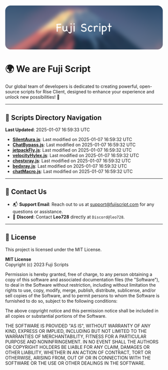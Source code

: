 ![Banner](.github/b.webp)

# 🌍 **We are Fuji Script**

Our global team of developers is dedicated to creating powerful, open-source scripts for Rise Client, designed to enhance your experience and unlock new possibilities! 🌟

---
<!-- SCRIPTS_NAVIGATION_START -->
## 📂 **Scripts Directory Navigation**

**Last Updated**: 2025-01-07 16:59:33 UTC

- **[SilentAura.js](scripts/SilentAura.js)**: Last modified on 2025-01-07 16:59:32 UTC
- **[ChatBypass.js](scripts/ChatBypass.js)**: Last modified on 2025-01-07 16:59:32 UTC
- **[jetpackFly.js](scripts/jetpackFly.js)**: Last modified on 2025-01-07 16:59:32 UTC
- **[velocityHylex.js](scripts/velocityHylex.js)**: Last modified on 2025-01-07 16:59:32 UTC
- **[chestxray.js](scripts/chestxray.js)**: Last modified on 2025-01-07 16:59:32 UTC
- **[bedxray.js](scripts/bedxray.js)**: Last modified on 2025-01-07 16:59:32 UTC
- **[chatMacro.js](scripts/chatMacro.js)**: Last modified on 2025-01-07 16:59:32 UTC

<!-- SCRIPTS_NAVIGATION_END -->

---

## 💬 **Contact Us**  
- 📬 **Support Email**: Reach out to us at [support@fujiscript.com](mailto:support@fujiscript.com) for any questions or assistance.  
- 💬 **Discord**: Contact **Leo728** directly at `Discord@leo728`.

---

## 📜 **License**

This project is licensed under the MIT License.  

**MIT License**  
Copyright (c) 2023 Fuji Scripts  

Permission is hereby granted, free of charge, to any person obtaining a copy of this software and associated documentation files (the "Software"), to deal in the Software without restriction, including without limitation the rights to use, copy, modify, merge, publish, distribute, sublicense, and/or sell copies of the Software, and to permit persons to whom the Software is furnished to do so, subject to the following conditions:  

The above copyright notice and this permission notice shall be included in all copies or substantial portions of the Software.  

THE SOFTWARE IS PROVIDED "AS IS", WITHOUT WARRANTY OF ANY KIND, EXPRESS OR IMPLIED, INCLUDING BUT NOT LIMITED TO THE WARRANTIES OF MERCHANTABILITY, FITNESS FOR A PARTICULAR PURPOSE AND NONINFRINGEMENT. IN NO EVENT SHALL THE AUTHORS OR COPYRIGHT HOLDERS BE LIABLE FOR ANY CLAIM, DAMAGES OR OTHER LIABILITY, WHETHER IN AN ACTION OF CONTRACT, TORT OR OTHERWISE, ARISING FROM, OUT OF OR IN CONNECTION WITH THE SOFTWARE OR THE USE OR OTHER DEALINGS IN THE SOFTWARE.  
